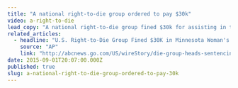 ```yaml
---
title: "A national right-to-die group ordered to pay $30k"
video: a-right-to-die
lead_copy: "A national right-to-die group fined $30k for assisting in the suicide of a Minnesota woman. Here's the backstory on the right-to-die movement."
related_articles:
  - headline: "U.S. Right-to-Die Group Fined $30K in Minnesota Woman's Suicide"
    source: "AP"
    link: "http://abcnews.go.com/US/wireStory/die-group-heads-sentencing-womans-suicide-33276605"
date: 2015-09-01T20:07:00.000Z
published: true
slug: a-national-right-to-die-group-ordered-to-pay-30k
---
```


